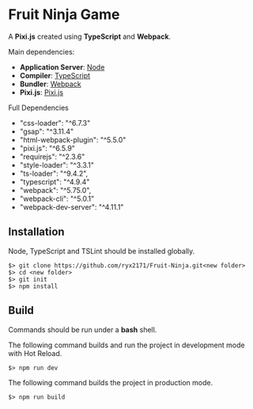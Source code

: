 # Fruit Ninja Game #

A **Pixi.js** created using **TypeScript** and **Webpack**.




Main dependencies:

* **Application Server**: [Node](https://nodejs.org/en/)
* **Compiler**: [TypeScript](https://github.com/Microsoft/TypeScript)
* **Bundler**: [Webpack](https://github.com/webpack/webpack)
* **Pixi.js**: [Pixi.js](http://www.pixijs.com/)

Full Dependencies

  * "css-loader": "^6.7.3"
  * "gsap": "^3.11.4"
  * "html-webpack-plugin": "^5.5.0"
  * "pixi.js": "^6.5.9"
  * "requirejs": "^2.3.6"
  * "style-loader": "^3.3.1"
  * "ts-loader": "^9.4.2",
  * "typescript": "^4.9.4"
  * "webpack": "^5.75.0",
  * "webpack-cli": "^5.0.1"
  * "webpack-dev-server": "^4.11.1"

## Installation ##

Node, TypeScript and TSLint should be installed globally.

	$> git clone https://github.com/ryx2171/Fruit-Ninja.git<new folder>
	$> cd <new folder>
	$> git init
	$> npm install


## Build ##

Commands should be run under a **bash** shell.

The following command builds and run the project in development mode with Hot Reload.

	$> npm run dev

The following command builds the project in production mode.

	$> npm run build



